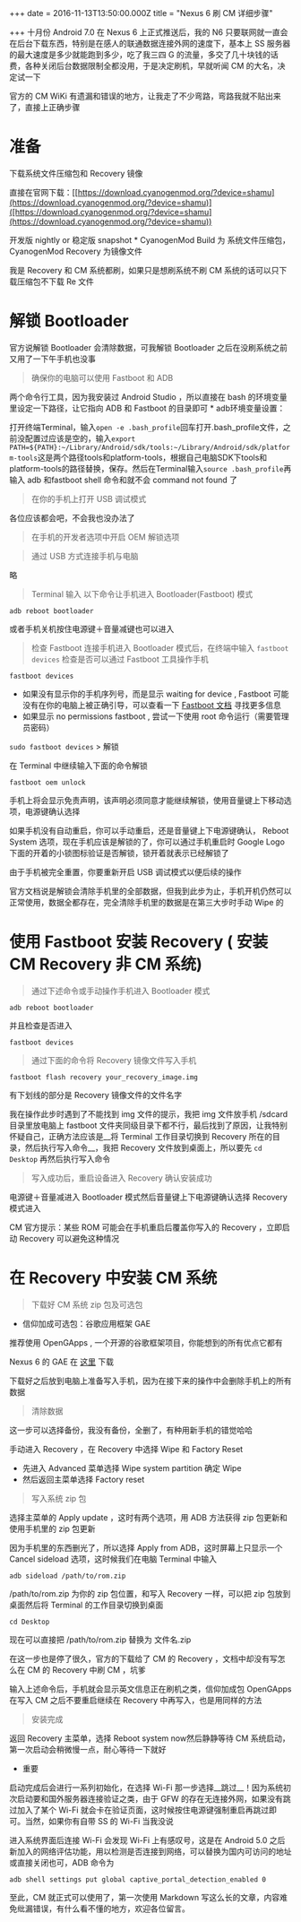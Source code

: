 +++
date = 2016-11-13T13:50:00.000Z
title = "Nexus 6 刷 CM 详细步骤"

+++
十月份 Android 7.0 在 Nexus 6 上正式推送后，我的 N6 只要联网就一直会在后台下载东西，特别是在感人的联通数据连接外网的速度下，基本上 SS 服务器的最大速度是多少就能跑到多少，吃了我三四 G 的流量，多交了几十块钱的话费，各种关闭后台数据限制全都没用，于是决定刷机，早就听闻 CM 的大名，决定试一下

官方的 CM WiKi 有遗漏和错误的地方，让我走了不少弯路，弯路我就不贴出来了，直接上正确步骤

# 准备


下载系统文件压缩包和 Recovery 镜像

直接在官网下载：[[https://download.cyanogenmod.org/?device=shamu](https://download.cyanogenmod.org/?device=shamu)]([https://download.cyanogenmod.org/?device=shamu](https://download.cyanogenmod.org/?device=shamu))

开发版 nightly or 稳定版 snapshot * CyanogenMod Build 为 系统文件压缩包，CyanogenMod Recovery 为镜像文件

我是 Recovery 和 CM 系统都刷，如果只是想刷系统不刷 CM 系统的话可以只下载压缩包不下载 Re 文件

# 解锁 Bootloader


官方说解锁 Bootloader 会清除数据，可我解锁 Bootloader 之后在没刷系统之前又用了一下午手机也没事

> 确保你的电脑可以使用 Fastboot 和 ADB

两个命令行工具，因为我安装过 Android Studio ，所以直接在 bash 的环境变量里设定一下路径，让它指向 ADB 和 Fastboot 的目录即可 * adb环境变量设置：

打开终端Terminal，输入`open -e .bash_profile`回车打开.bash_profile文件，之前没配置过应该是空的，输入`export PATH=${PATH}:~/Library/Android/sdk/tools:~/Library/Android/sdk/platform-tools`这是两个路径tools和platform-tools，根据自己电脑SDK下tools和platform-tools的路径替换，保存。然后在Terminal输入`source .bash_profile`再输入 adb 和fastboot shell 命令和就不会 command not found 了

> 在你的手机上打开 USB 调试模式

各位应该都会吧，不会我也没办法了

> 在手机的开发者选项中开启 OEM 解锁选项

> 通过 USB 方式连接手机与电脑

略

> Terminal 输入 以下命令让手机进入 Bootloader(Fastboot) 模式

`adb reboot bootloader`

或者手机关机按住电源键＋音量减键也可以进入

> 检查 Fastboot 连接手机进入 Bootloader 模式后，在终端中输入 `fastboot devices` 检查是否可以通过 Fastboot 工具操作手机

`fastboot devices`


- 如果没有显示你的手机序列号，而是显示 waiting for device , Fastboot 可能没有在你的电脑上被正确引导，可以查看一下 [Fastboot 文档]([https://wiki.cyanogenmod.org/w/Doc:_fastboot_intro](https://wiki.cyanogenmod.org/w/Doc:_fastboot_intro)) 寻找更多信息
- 如果显示 no permissions fastboot , 尝试一下使用 root 命令运行（需要管理员密码）

`sudo fastboot devices` > 解锁

在 Terminal 中继续输入下面的命令解锁

`fastboot oem unlock`

手机上将会显示免责声明，该声明必须同意才能继续解锁，使用音量键上下移动选项，电源键确认选择

如果手机没有自动重启，你可以手动重启，还是音量键上下电源键确认， Reboot System 选项，现在手机应该是解锁的了，你可以通过手机重启时 Google Logo 下面的开着的小锁图标验证是否解锁，锁开着就表示已经解锁了

由于手机被完全重置，你要重新开启 USB 调试模式以便后续的操作

官方文档说是解锁会清除手机里的全部数据，但我到此步为止，手机开机仍然可以正常使用，数据全都存在，完全清除手机里的数据是在第三大步时手动 Wipe 的

# 使用 Fastboot 安装 Recovery ( 安装 CM Recovery 非 CM 系统)


> 通过下述命令或手动操作手机进入 Bootloader 模式

`adb reboot bootloader`

并且检查是否进入

`fastboot devices`

> 通过下面的命令将 Recovery 镜像文件写入手机

`fastboot flash recovery your_recovery_image.img`

有下划线的部分是 Recovery 镜像文件的文件名字

我在操作此步时遇到了不能找到 img 文件的提示，我把 img 文件放手机 /sdcard 目录里放电脑上 fastboot 文件夹同级目录下都不行，最后找到了原因，让我特别怀疑自己，正确方法应该是__将 Terminal 工作目录切换到 Recovery 所在的目录，然后执行写入命令__，我把 Recovery 文件放到桌面上，所以要先 `cd Desktop` 再然后执行写入命令

> 写入成功后，重启设备进入 Recovery 确认安装成功

电源键＋音量减进入 Bootloader 模式然后音量键上下电源键确认选择 Recovery 模式进入

CM 官方提示：某些 ROM 可能会在手机重启后覆盖你写入的 Recovery ，立即启动 Recovery 可以避免这种情况

# 在 Recovery 中安装 CM 系统


> 下载好 CM 系统 zip 包及可选包


- 信仰加成可选包：谷歌应用框架 GAE

推荐使用 OpenGApps , 一个开源的谷歌框架项目，你能想到的所有优点它都有

Nexus 6 的 GAE 在 [这里]([http://opengapps.org/?api=6.0&variant=nano](http://opengapps.org/?api=6.0&variant=nano)) 下载

下载好之后放到电脑上准备写入手机，因为在接下来的操作中会删除手机上的所有数据

> 清除数据

这一步可以选择备份，我没有备份，全删了，有种用新手机的错觉哈哈

手动进入 Recovery ，在 Recovery 中选择 Wipe 和 Factory Reset


- 先进入 Advanced 菜单选择 Wipe system partition 确定 Wipe
- 然后返回主菜单选择 Factory reset

> 写入系统 zip 包

选择主菜单的 Apply update ，这时有两个选项，用 ADB 方法获得 zip 包更新和使用手机里的 zip 包更新

因为手机里的东西删光了，所以选择 Apply from ADB，这时屏幕上只显示一个 Cancel sideload 选项，这时候我们在电脑 Terminal 中输入

`adb sideload /path/to/rom.zip`

/path/to/rom.zip 为你的 zip 包位置，和写入 Recovery 一样，可以把 zip 包放到桌面然后将 Terminal 的工作目录切换到桌面

`cd Desktop`

现在可以直接把 /path/to/rom.zip 替换为 文件名.zip

在这一步也是停了很久，官方的下载给了 CM 的 Recovery ，文档中却没有写怎么在 CM 的 Recovery 中刷 CM ，坑爹

输入上述命令后，手机就会显示英文信息正在刷机之类，信仰加成包 OpenGApps 在写入 CM 之后不要重启继续在 Recovery 中再写入，也是用同样的方法

> 安装完成

返回 Recovery 主菜单，选择 Reboot system now然后静静等待 CM 系统启动，第一次启动会稍微慢一点，耐心等待一下就好


- 重要

启动完成后会进行一系列初始化，在选择 Wi-Fi 那一步选择__跳过__！因为系统初次启动要和国外服务器连接验证之类，由于 GFW 的存在无连接外网，如果没有跳过加入了某个 Wi-Fi 就会卡在验证页面，这时候按住电源键强制重启再跳过即可。当然，如果你有自带 SS 的 Wi-Fi 当我没说

进入系统界面后连接 Wi-Fi 会发现 Wi-Fi 上有感叹号，这是在 Android 5.0 之后新加入的网络评估功能，用以检测是否连接到网络，可以替换为国内可访问的地址或直接关闭也可，ADB 命令为

`adb shell settings put global captive_portal_detection_enabled 0`

至此，CM 就正式可以使用了，第一次使用 Markdown 写这么长的文章，内容难免纰漏错误，有什么看不懂的地方，欢迎各位留言。
